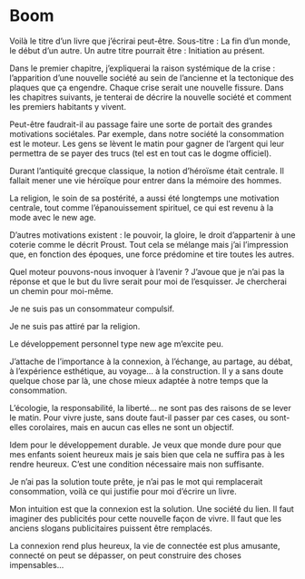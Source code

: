 # Boom

Voilà le titre d’un livre que j’écrirai peut-être. Sous-titre : La fin d’un monde, le début d’un autre. Un autre titre pourrait être : Initiation au présent.

Dans le premier chapitre, j’expliquerai la raison systémique de la crise : l’apparition d’une nouvelle société au sein de l’ancienne et la tectonique des plaques que ça engendre. Chaque crise serait une nouvelle fissure. Dans les chapitres suivants, je tenterai de décrire la nouvelle société et comment les premiers habitants y vivent.

Peut-être faudrait-il au passage faire une sorte de portait des grandes motivations sociétales. Par exemple, dans notre société la consommation est le moteur. Les gens se lèvent le matin pour gagner de l’argent qui leur permettra de se payer des trucs (tel est en tout cas le dogme officiel).

Durant l’antiquité grecque classique, la notion d’héroïsme était centrale. Il fallait mener une vie héroïque pour entrer dans la mémoire des hommes.

La religion, le soin de sa postérité, a aussi été longtemps une motivation centrale, tout comme l’épanouissement spirituel, ce qui est revenu à la mode avec le new age.

D’autres motivations existent : le pouvoir, la gloire, le droit d’appartenir à une coterie comme le décrit Proust. Tout cela se mélange mais j’ai l’impression que, en fonction des époques, une force prédomine et tire toutes les autres.

Quel moteur pouvons-nous invoquer à l’avenir ? J’avoue que je n’ai pas la réponse et que le but du livre serait pour moi de l’esquisser. Je chercherai un chemin pour moi-même.

Je ne suis pas un consommateur compulsif.

Je ne suis pas attiré par la religion.

Le développement personnel type new age m’excite peu.

J’attache de l’importance à la connexion, à l’échange, au partage, au débat, à l’expérience esthétique, au voyage… à la construction. Il y a sans doute quelque chose par là, une chose mieux adaptée à notre temps que la consommation.

L’écologie, la responsabilité, la liberté… ne sont pas des raisons de se lever le matin. Pour vivre juste, sans doute faut-il passer par ces cases, ou sont-elles corolaires, mais en aucun cas elles ne sont un objectif.

Idem pour le développement durable. Je veux que monde dure pour que mes enfants soient heureux mais je sais bien que cela ne suffira pas à les rendre heureux. C’est une condition nécessaire mais non suffisante.

Je n’ai pas la solution toute prête, je n’ai pas le mot qui remplacerait consommation, voilà ce qui justifie pour moi d’écrire un livre.

Mon intuition est que la connexion est la solution. Une société du lien. Il faut imaginer des publicités pour cette nouvelle façon de vivre. Il faut que les anciens slogans publicitaires puissent être remplacés.

La connexion rend plus heureux, la vie de connectée est plus amusante, connecté on peut se dépasser, on peut construire des choses impensables…